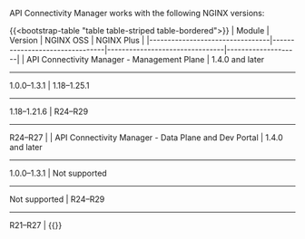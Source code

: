API Connectivity Manager works with the following NGINX versions:

{{<bootstrap-table "table table-striped table-bordered">}}
| Module                          | Version                        | NGINX OSS                   | NGINX Plus         |
|---------------------------------|--------------------------------|--------------------------------|--------------------|
| API Connectivity Manager - Management Plane          | 1.4.0 and later<hr>1.0.0–1.3.1 | 1.18–1.25.1<hr>1.18–1.21.6     | R24–R29<hr>R24–R27 |
| API Connectivity Manager - Data Plane and Dev Portal | 1.4.0 and later<hr>1.0.0–1.3.1 | <i class="fa-solid fa-ban" style="color: red"></i> Not supported<hr><i class="fa-solid fa-ban" style="color: red"></i> Not supported | R24–R29<hr>R21–R27 |
{{</bootstrap-table>}}

<!-- Do not remove. Keep this code at the bottom of the include -->
<!-- DOCS-1065 -->